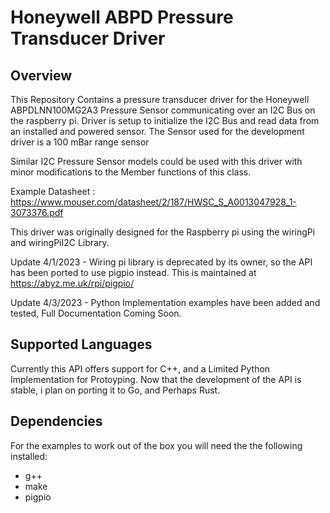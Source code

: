 # Honeywell ABPD Pressure Transducer Driver

## Overview
This Repository Contains a pressure transducer driver for the Honeywell ABPDLNN100MG2A3 Pressure Sensor communicating over an I2C Bus on the raspberry pi.  Driver is setup to initialize the I2C Bus and read data from an installed and powered sensor. The Sensor used for the development driver is a 100 mBar range sensor

Similar I2C Pressure Sensor models could be used with this driver with minor modifications to the Member functions of this class.

Example Datasheet : https://www.mouser.com/datasheet/2/187/HWSC_S_A0013047928_1-3073376.pdf

This driver was originally designed for the Raspberry pi using the wiringPi and wiringPiI2C Library.

Update 4/1/2023 - Wiring pi library is deprecated by its owner, so the API has been ported to use pigpio instead.  This is maintained at https://abyz.me.uk/rpi/pigpio/

Update 4/3/2023 - Python Implementation examples have been added and tested, Full Documentation Coming Soon.

## Supported Languages

Currently this API offers support for C++, and a Limited Python Implementation for Protoyping. Now that the development of the API is stable, i plan on porting it to Go, and Perhaps Rust.

## Dependencies

For the examples to work out of the box you will need the the following installed:
- g++
- make
- pigpio
